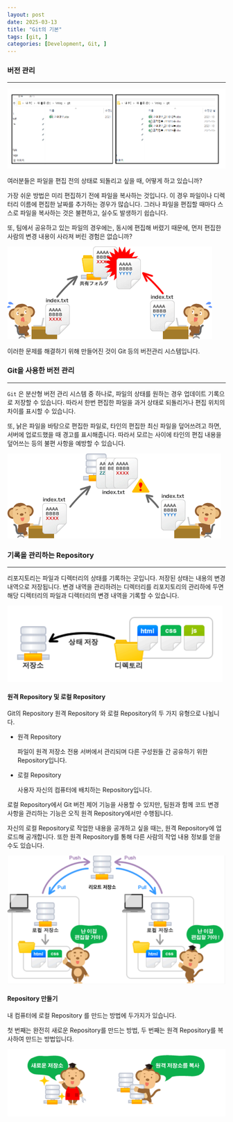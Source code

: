 ```yaml
---
layout: post
date: 2025-03-13
title: "Git의 기본"
tags: [git, ]
categories: [Development, Git, ]
---
```



### 버전 관리


---


![0](/assets/img/2025-03-13-Git의-기본.md/0.png)


여러분들은 파일을 편집 전의 상태로 되돌리고 싶을 때, 어떻게 하고 있습니까?


가장 쉬운 방법은 미리 편집하기 전에 파일을 복사하는 것입니다. 이 경우 파일이나 디렉터리 이름에 편집한 날짜를 추가하는 경우가 많습니다. 그러나 파일을 편집할 때마다 스스로 파일을 복사하는 것은 불편하고, 실수도 발생하기 쉽습니다.


또, 팀에서 공유하고 있는 파일의 경우에는, 동시에 편집해 버렸기 때문에, 먼저 편집한 사람의 변경 내용이 사라져 버린 경험은 없습니까?


![1](/assets/img/2025-03-13-Git의-기본.md/1.png)


이러한 문제를 해결하기 위해 만들어진 것이 Git 등의 버전관리 시스템입니다.



### Git을 사용한 버전 관리


---


`Git` 은 분산형 버전 관리 시스템 중 하나로, 파일의 상태를 원하는 경우 업데이트 기록으로 저장할 수 있습니다. 따라서 한번 편집한 파일을 과거 상태로 되돌리거나 편집 위치의 차이를 표시할 수 있습니다.


또, 낡은 파일을 바탕으로 편집한 파일로, 타인의 편집한 최신 파일을 덮어쓰려고 하면, 서버에 업로드했을 때 경고를 표시해줍니다. 따라서 모르는 사이에 타인의 편집 내용을 덮어쓰는 등의 불편 사항을 예방할 수 있습니다.


![2](/assets/img/2025-03-13-Git의-기본.md/2.png)



### 기록을 관리하는 Repository


---


리포지토리는 파일과 디렉터리의 상태를 기록하는 곳입니다. 저장된 상태는 내용의 변경 내역으로 저장됩니다. 변경 내역을 관리하려는 디렉터리를 리포지토리의 관리하에 두면 해당 디렉터리의 파일과 디렉터리의 변경 내역을 기록할 수 있습니다.


![3](/assets/img/2025-03-13-Git의-기본.md/3.png)



#### 원격 Repository 및 로컬 Repository


Git의 Repository 원격 Repository 와 로컬 Repository의 두 가지 유형으로 나뉩니다.

- 원격 Repository

	파일이 원격 저장소 전용 서버에서 관리되며 다른 구성원들 간 공유하기 위한 Repository입니다.

- 로컬 Repository

	사용자 자신의 컴퓨터에 배치하는 Repository입니다.


로컬 Repository에서 Git 버전 제어 기능을 사용할 수 있지만, 팀원과 함께 코드 변경 사항을 관리하는 기능은 오직 원격 Repository에서만 수행됩니다.


자신의 로컬 Repository로 작업한 내용을 공개하고 싶을 때는, 원격 Repository에 업로드해 공개합니다. 또한 원격 Repository를 통해 다른 사람의 작업 내용 정보를 얻을 수도 있습니다.


![4](/assets/img/2025-03-13-Git의-기본.md/4.png)



#### Repository 만들기


내 컴퓨터에 로컬 Repository 를 만드는 방법에 두가지가 있습니다.


첫 번째는 완전히 새로운 Repository를 만드는 방법, 두 번째는 원격 Repository를 복사하여 만드는 방법입니다.


![5](/assets/img/2025-03-13-Git의-기본.md/5.png)

